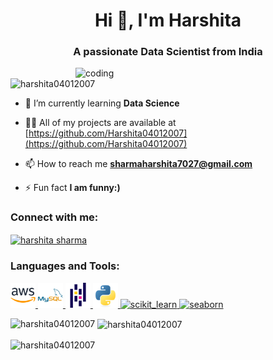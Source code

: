 <h1 align="center">Hi 👋, I'm Harshita</h1>
<h3 align="center">A passionate Data Scientist from India</h3>
<img align="right" alt="coding "width="400" src="https://user-images.githubusercontent.com/55389276/140866485-8fb1c876-9a8f-4d6a-98dc-08c4981eaf70.gif ">

<p align="left"> <img src="https://komarev.com/ghpvc/?username=harshita04012007&label=Profile%20views&color=0e75b6&style=flat" alt="harshita04012007" /> </p>

- 🌱 I’m currently learning **Data Science**

- 👨‍💻 All of my projects are available at [https://github.com/Harshita04012007](https://github.com/Harshita04012007)

- 📫 How to reach me **sharmaharshita7027@gmail.com**

- ⚡ Fun fact **I am funny:)**

<h3 align="left">Connect with me:</h3>
<p align="left">
<a href="https://linkedin.com/in/harshita sharma" target="blank"><img align="center" src="https://raw.githubusercontent.com/rahuldkjain/github-profile-readme-generator/master/src/images/icons/Social/linked-in-alt.svg" alt="harshita sharma" height="30" width="40" /></a>
</p>

<h3 align="left">Languages and Tools:</h3>
<p align="left"> <a href="https://aws.amazon.com" target="_blank" rel="noreferrer"> <img src="https://raw.githubusercontent.com/devicons/devicon/master/icons/amazonwebservices/amazonwebservices-original-wordmark.svg" alt="aws" width="40" height="40"/> </a> <a href="https://www.mysql.com/" target="_blank" rel="noreferrer"> <img src="https://raw.githubusercontent.com/devicons/devicon/master/icons/mysql/mysql-original-wordmark.svg" alt="mysql" width="40" height="40"/> </a> <a href="https://pandas.pydata.org/" target="_blank" rel="noreferrer"> <img src="https://raw.githubusercontent.com/devicons/devicon/2ae2a900d2f041da66e950e4d48052658d850630/icons/pandas/pandas-original.svg" alt="pandas" width="40" height="40"/> </a> <a href="https://www.python.org" target="_blank" rel="noreferrer"> <img src="https://raw.githubusercontent.com/devicons/devicon/master/icons/python/python-original.svg" alt="python" width="40" height="40"/> </a> <a href="https://scikit-learn.org/" target="_blank" rel="noreferrer"> <img src="https://upload.wikimedia.org/wikipedia/commons/0/05/Scikit_learn_logo_small.svg" alt="scikit_learn" width="40" height="40"/> </a> <a href="https://seaborn.pydata.org/" target="_blank" rel="noreferrer"> <img src="https://seaborn.pydata.org/_images/logo-mark-lightbg.svg" alt="seaborn" width="40" height="40"/> </a> </p>

<p><img align="left" src="https://github-readme-stats.vercel.app/api/top-langs?username=harshita04012007&show_icons=true&locale=en&layout=compact" alt="harshita04012007" /></p>

<p>&nbsp;<img align="center" src="https://github-readme-stats.vercel.app/api?username=harshita04012007&show_icons=true&locale=en" alt="harshita04012007" /></p>

<p><img align="center" src="https://github-readme-streak-stats.herokuapp.com/?user=harshita04012007&" alt="harshita04012007" /></p>
<!---
Harshita04012007/Harshita04012007 is a ✨ special ✨ repository because its `README.md` (this file) appears on your GitHub profile.
You can click the Preview link to take a look at your changes.
--->
